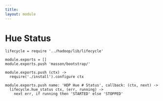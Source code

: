 ```yaml
---
title: 
layout: module
---
```


# Hue Status

    lifecycle = require '../hadoop/lib/lifecycle'

    module.exports = []
    module.exports.push 'masson/bootstrap/'

    module.exports.push (ctx) ->
      require('./install').configure ctx

    module.exports.push name: 'HDP Hue # Status', callback: (ctx, next) ->
      lifecycle.hue_status ctx, (err, running) ->
        next err, if running then 'STARTED' else 'STOPPED'

